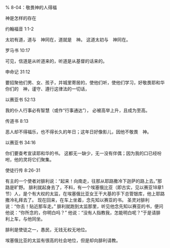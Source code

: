 % 8-04：敬畏神的人得福

神是怎样的存在

约翰福音 1:1-2

太初有道，道与　神同在，道就是　神。 这道太初与　神同在。

罗马书 10:17

可见，信道是从听道来的，听道是从基督的话来的。

申命记 31:12

要招聚他们男、女、孩子，并城里寄居的，使他们听，使他们学习，好敬畏耶和华你们的　神，谨守、遵行这律法的一切话，

以赛亚书 52:13

我的仆人行事必有智慧（或作“行事通达”），
必被高举上升，且成为至高。

传道书 8:13

恶人却不得福乐，也不得长久的年日；这年日好像影儿，因他不敬畏　神。

以赛亚书 34:16

你们要查考宣读耶和华的书。
这都无一缺少，无一没有伴偶；因为我的口已经吩咐，他的灵将它们聚集。

使徒行传 8:26-31

有主的一个使者对腓利说：“起来！向南走，往那从耶路撒冷下迦萨的路上去。”那路是旷野。 腓利就起身去了，不料，有一个埃塞俄比亚（即古实，见以赛亚18章1节）人，是个有大权的太监，在埃塞俄比亚女王干大基的手下总管银库，他上耶路撒冷礼拜去了。 现在回来，在车上坐着，念先知以赛亚的书。 圣灵对腓利说：“你去！贴近那车走。” 腓利就跑到太监那里，听见他念先知以赛亚的书，便问他说：“你所念的，你明白吗？” 他说：“没有人指教我，怎能明白呢？”于是请腓利上车，与他同坐。

腓利是使徒之一，愚民，无钱无权无地位。

埃塞俄比亚的太监有很高的社会地位，但是却向腓利请教。

